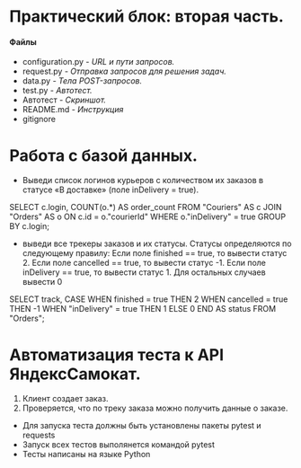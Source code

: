 # Практический блок: вторая часть.
#### Файлы
- configuration.py  _-  URL и пути запросов._
- request.py _- Отправка запросов для решения задач._
- data.py _- Тела POST-запросов._
- test.py _- Автотест._
- Автотест _- Скриншот._
- README.md _- Инструкция_
- gitignore
# Работа с базой данных.
- Выведи список логинов курьеров с количеством их заказов в статусе «В доставке» (поле inDelivery = true).

SELECT c.login, COUNT(o.*) AS order_count
FROM "Couriers" AS c
JOIN "Orders" AS o ON c.id = o."courierId"
WHERE o."inDelivery" = true
GROUP BY c.login;

- выведи все трекеры заказов и их статусы. Статусы определяются по следующему правилу: Если поле finished == true, то вывести статус 2. Если поле canсelled == true, то вывести статус -1. Если поле inDelivery == true, то вывести статус 1. Для остальных случаев вывести 0

SELECT track,
CASE
WHEN finished = true THEN 2
WHEN cancelled = true THEN -1
WHEN "inDelivery" = true THEN 1
ELSE 0 
END AS status
FROM "Orders";


# Автоматизация теста к API ЯндексСамокат.
1. Клиент создает заказ.
2. Проверяется, что по треку заказа можно получить данные о заказе.
- Для запуска теста должны быть установлены пакеты pytest и requests
- Запуск всех тестов выполянется командой pytest
- Тесты написаны на языке Python